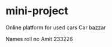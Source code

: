 # mini-project
Online platform for used cars
Car bazzar
<tr>
  <th>Names</th>
 <th>roll no</th>

 </tr>
 <tr>

  <td>Amit</td>

 <td>233226</td>

 </tr>





